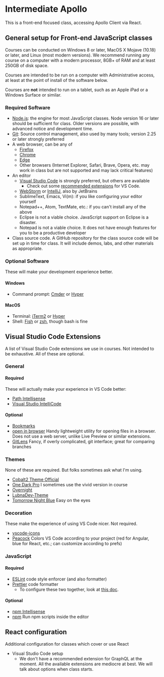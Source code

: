 # Intermediate Apollo

This is a front-end focused class, accessing Apollo Client via React.

## General setup for Front-end JavaScript classes

Courses can be conducted on Windows 8 or later, MacOS X Mojave (10.18) or later, and Linux (most modern versions). We recommend running
any course on a computer with a modern processor, 8GB+ of RAM and at least 250GB of disk space.

Courses are intended to be run on a computer with Administrative access, at least at the point of install of the software below.

Courses are **not** intended to run on a tablet, such as an Apple iPad or a Windows Surface or similar.

### Required Software

- [Node.js](https://nodejs.org): the engine for most JavaScript classes. Node version 16 or later should be sufficient for class. Older versions are possible, with advanced notice and development time.
- [Git](https://git-scm.com/): Source control management, also used by many tools; version 2.25 or later strongly preferred
- A web browser, can be any of
  - [Firefox](https://www.mozilla.org/en-US/firefox/browsers/)
  - [Chrome](https://www.google.com/chrome/)
  - [Edge](https://www.microsoft.com/en-us/edge)
  - Other browsers (Internet Explorer, Safari, Brave, Opera, etc. may work in class but are not supported and may lack critical features)
- An editor
  - [Visual Studio Code](https://code.visualstudio.com/) is strongly preferred, but others are available
    - Check out some [recommended extensions](vs-code-extensions.md) for VS Code.
  - [WebStorm](https://www.jetbrains.com/webstorm/) or [IntelliJ](https://www.jetbrains.com/idea/), also by JetBrains
  - SublimeText, Emacs, Vi(m): if you like configuring your editor yourself
  - Notepad++, Atom, TextMate, etc.: if you can't install any of the above
  - Eclipse is not a viable choice. JavaScript support on Eclipse is a disaster.
  - Notepad is not a viable choice. It does not have enough features for you to be a productive developer
- Class source code. A GitHub repository for the class source code will be set up in time for class. It will include demos, labs, and other materials as appropriate.

### Optional Software

These will make your development experience better.

#### Windows

- Command prompt: [Cmder](https://cmder.app/) or [Hyper](https://hyper.is/)

#### MacOS

- Terminal: [iTerm2](https://www.iterm2.com/) or [Hyper](https://hyper.is/)
- Shell: [Fish](https://fishshell.com/) or [zsh](http://zsh.sourceforge.net/), though bash is fine

## Visual Studio Code Extensions

A list of Visual Studio Code extensions we use in courses. Not intended to be exhaustive. All of these are optional.

### General

#### Required

These will actually make your experience in VS Code better:

- [Path Intellisense](https://marketplace.visualstudio.com/items?itemName=christian-kohler.path-intellisense)
- [Visual Studio IntelliCode](https://marketplace.visualstudio.com/items?itemName=VisualStudioExptTeam.vscodeintellicode)

#### Optional

- [Bookmarks](https://marketplace.visualstudio.com/items?itemName=alefragnani.Bookmarks)
- [open in browser](https://marketplace.visualstudio.com/items?itemName=techer.open-in-browser) Handy lightweight utility for opening files in a browser. Does not use a web server, unlike Live Preview or similar extensions.
- [GitLens](https://marketplace.visualstudio.com/items?itemName=eamodio.gitlens) Fancy, if overly complicated, git interface; great for comparing branches

### Themes

None of these are required. But folks sometimes ask what I'm using.

- [Cobalt2 Theme Official](https://marketplace.visualstudio.com/items?itemName=wesbos.theme-cobalt2)
- [One Dark Pro](https://marketplace.visualstudio.com/items?itemName=zhuangtongfa.Material-theme) I sometimes use the vivid version in course
- [Overnight](https://marketplace.visualstudio.com/items?itemName=cev.overnight)
- [LubnaDev-Theme](https://marketplace.visualstudio.com/items?itemName=lubnadev.lubnadev-theme)
- [Tomorrow Night Blue](https://marketplace.visualstudio.com/items?itemName=gerane.Theme-TomorrowNightBlue) Easy on the eyes

### Decoration

These make the experience of using VS Code nicer. Not required.

- [vscode-icons](https://marketplace.visualstudio.com/items?itemName=vscode-icons-team.vscode-icons)
- [Peacock](https://marketplace.visualstudio.com/items?itemName=johnpapa.vscode-peacock) Colors VS Code according to your project (red for Angular, blue for React, etc.; can customize according to prefs)

### JavaScript

#### Required

- [ESLint](https://marketplace.visualstudio.com/items?itemName=dbaeumer.vscode-eslint) code style enforcer (and also formatter)
- [Prettier](https://marketplace.visualstudio.com/items?itemName=esbenp.prettier-vscode) code formatter
  - To configure these two together, look at [this doc](linting-configuration.md).

#### Optional

- [npm Intellisense](https://marketplace.visualstudio.com/items?itemName=christian-kohler.npm-intellisense)
- [npm](https://marketplace.visualstudio.com/items?itemName=eg2.vscode-npm-script) Run npm scripts inside the editor

## React configuration

Additional configuration for classes which cover or use React

- Visual Studio Code setup
  - We don't have a recommended extension for GraphQL at the moment. All the available extensions are mediocre at best. We will talk about options when class starts.
